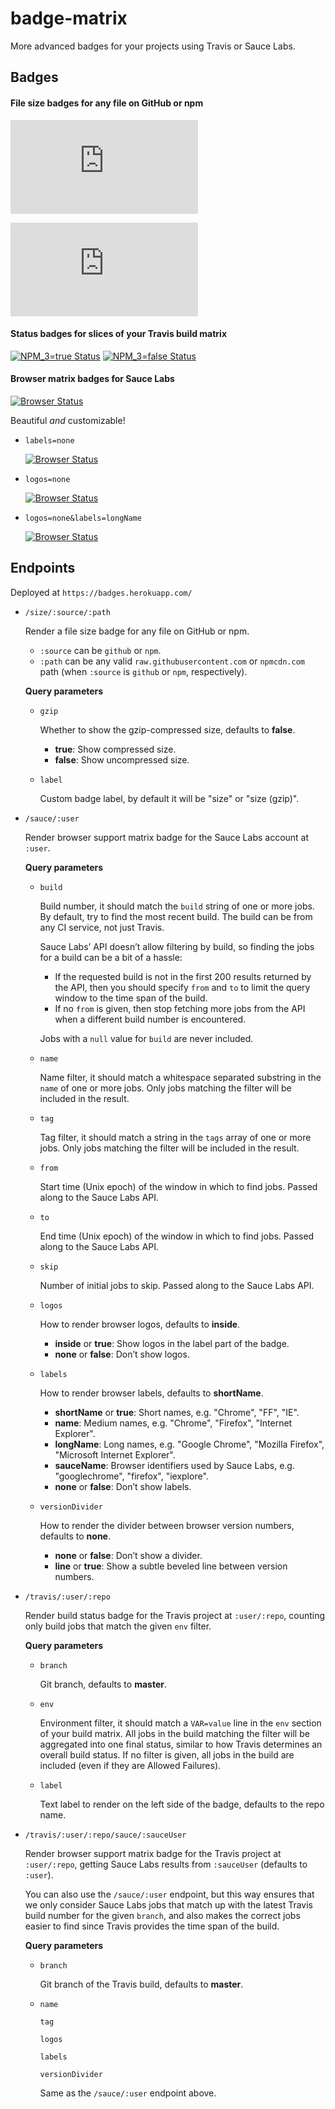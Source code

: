 # badge-matrix

More advanced badges for your projects using Travis or Sauce Labs.

## Badges

#### File size badges for any file on GitHub or npm

[![Builder package.json size](https://badges.herokuapp.com/size/github/FormidableLabs/builder/master/package.json)](https://github.com)

[![Victory size](https://badges.herokuapp.com/size/npm/victory/dist/victory.min.js?gzip=true)](https://www.npmjs.com/package/victory)


#### Status badges for slices of your Travis build matrix
[![NPM_3=true Status](https://badges.herokuapp.com/travis/FormidableLabs/builder?env=NPM_3=true&label=NPM_3=true)](https://travis-ci.org/FormidableLabs/builder)
[![NPM_3=false Status](https://badges.herokuapp.com/travis/FormidableLabs/builder?env=NPM_3=false&label=NPM_3=false)](https://travis-ci.org/FormidableLabs/builder)

#### Browser matrix badges for Sauce Labs
[![Browser Status](https://badges.herokuapp.com/sauce/wml-little-loader)](https://saucelabs.com/u/wml-little-loader)

Beautiful *and* customizable!

* `labels=none`

  [![Browser Status](https://badges.herokuapp.com/sauce/wml-little-loader?labels=none)](https://saucelabs.com/u/wml-little-loader)
* `logos=none`

  [![Browser Status](https://badges.herokuapp.com/sauce/wml-little-loader?logos=none)](https://saucelabs.com/u/wml-little-loader)
* `logos=none&labels=longName`

  [![Browser Status](https://badges.herokuapp.com/sauce/wml-little-loader?logos=none&labels=longName)](https://saucelabs.com/u/wml-little-loader)

## Endpoints

Deployed at `https://badges.herokuapp.com/`

* `/size/:source/:path`

  Render a file size badge for any file on GitHub or npm.

  * `:source` can be `github` or `npm`.
  * `:path` can be any valid `raw.githubusercontent.com` or `npmcdn.com` path
    (when `:source` is `github` or `npm`, respectively).

  **Query parameters**

  * `gzip`

    Whether to show the gzip-compressed size, defaults to **false**.

    * **true**: Show compressed size.
    * **false**: Show uncompressed size.

  * `label`

    Custom badge label, by default it will be "size" or "size (gzip)".

* `/sauce/:user`

  Render browser support matrix badge for the Sauce Labs account at `:user`.

  **Query parameters**

  * `build`

    Build number, it should match the `build` string of one or more jobs. By
    default, try to find the most recent build. The build can be from any CI
    service, not just Travis.

    Sauce Labs’ API doesn’t allow filtering by build, so finding the jobs for a
    build can be a bit of a hassle:

    * If the requested build is not in the first 200 results returned by the
      API, then you should specify `from` and `to` to limit the query window
      to the time span of the build.
    * If no `from` is given, then stop fetching more jobs from the API when a
      different build number is encountered.

    Jobs with a `null` value for `build` are never included.
  * `name`

    Name filter, it should match a whitespace separated substring in the `name`
    of one or more jobs. Only jobs matching the filter will be included in the
    result.
  * `tag`

    Tag filter, it should match a string in the `tags` array of one or more
    jobs. Only jobs matching the filter will be included in the result.
  * `from`

    Start time (Unix epoch) of the window in which to find jobs. Passed along
    to the Sauce Labs API.
  * `to`

    End time (Unix epoch) of the window in which to find jobs. Passed along to
    the Sauce Labs API.
  * `skip`

    Number of initial jobs to skip. Passed along to the Sauce Labs API.
  * `logos`

    How to render browser logos, defaults to **inside**.

    * **inside** or **true**: Show logos in the label part of the badge.
    * **none** or **false**: Don’t show logos.
  * `labels`

    How to render browser labels, defaults to **shortName**.

    * **shortName** or **true**: Short names, e.g. "Chrome", "FF", "IE".
    * **name**: Medium names, e.g. "Chrome", "Firefox", "Internet Explorer".
    * **longName**: Long names, e.g. "Google Chrome", "Mozilla Firefox",
      "Microsoft Internet Explorer".
    * **sauceName**: Browser identifiers used by Sauce Labs, e.g.
      "googlechrome", "firefox", "iexplore".
    * **none** or **false**: Don’t show labels.
  * `versionDivider`

    How to render the divider between browser version numbers, defaults to
    **none**.

    * **none** or **false**: Don’t show a divider.
    * **line** or **true**: Show a subtle beveled line between version numbers.
* `/travis/:user/:repo`

  Render build status badge for the Travis project at `:user/:repo`, counting
  only build jobs that match the given `env` filter.

  **Query parameters**

  * `branch`

    Git branch, defaults to **master**.
  * `env`

    Environment filter, it should match a `VAR=value` line in the `env`
    section of your build matrix. All jobs in the build matching the filter
    will be aggregated into one final status, similar to how Travis determines
    an overall build status. If no filter is given, all jobs in the build are
    included (even if they are Allowed Failures).
  * `label`

    Text label to render on the left side of the badge, defaults to the repo
    name.
* `/travis/:user/:repo/sauce/:sauceUser`

  Render browser support matrix badge for the Travis project at `:user/:repo`,
  getting Sauce Labs results from `:sauceUser` (defaults to `:user`).

  You can also use the `/sauce/:user` endpoint, but this way ensures that we
  only consider Sauce Labs jobs that match up with the latest Travis build
  number for the given `branch`, and also makes the correct jobs easier to find
  since Travis provides the time span of the build.

  **Query parameters**

  * `branch`

    Git branch of the Travis build, defaults to **master**.
  * `name`

    `tag`

    `logos`

    `labels`

    `versionDivider`

    Same as the `/sauce/:user` endpoint above.
